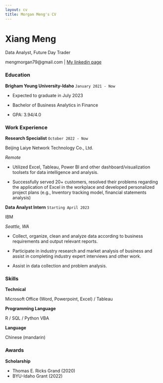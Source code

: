 ```yaml
---
layout: cv
title: Morgan Meng's CV
---
```

# Xiang Meng
Data Analyst, Future Day Trader

<div id="webaddress">
mengmorgan79@gmail.com | <a href="https://www.linkedin.com/in/morgan-meng-418303219/">My linkedin page</a>
</div>


### Education

__Brigham Young University-Idaho__ `January 2021 - Now`

- Expected to graduate in July 2023

- Bachelor of Business Analytics in Finance

-	GPA: 3.94/4.0

### Work Experience 

__Research Specialist__ `October 2022 - Now`

Beijing Laiye Network Technology Co., Ltd. 

*Remote*

- Utilized Excel, Tableau, Power BI and other dashboard/visualization toolsets for data intelligence and analysis.

- Successfully served 20+ customers, resolved their problems regarding the application of Excel in the workplace and developed personalized project plans (e.g., Inventory tracking model, financial statements analysis)

__Data Analyst Intern__ `Starting April 2023`

IBM 

*Seattle, WA*

-	Collect, organize, clean and analyze data according to business requirements and output relevant reports.

- Participate in industry research and market analysis of business and assist in completing industry expert interviews and other work.

-	Assist in data collection and problem analysis.

### Skills

__Technical__

Microsoft Office (Word, Powerpoint, Excel) / Tableau

__Programming Language__

R / SQL / Python VBA

__Language__

Chinese (mandarin)

### Awards

__Scholarship__

- Thomas E. Ricks Grand (2020)
- BYU-Idaho Grant (2022)

<!-- ### Footer

Last updated: April 2023 -->

